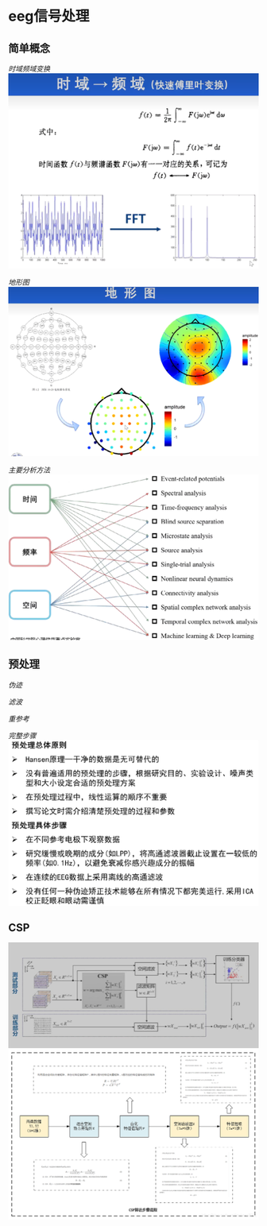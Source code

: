 # eeg信号处理
## 简单概念

*时域频域变换*
![Alt text](image.png)

*地形图*
![Alt text](image-1.png)

*主要分析方法*
![Alt text](image-2.png)

## 预处理

*伪迹*

*滤波*


*重参考*

*完整步骤*
![Alt text](image-3.png)

## CSP
![Alt text](image-4.png)
![Alt text](image-5.png)